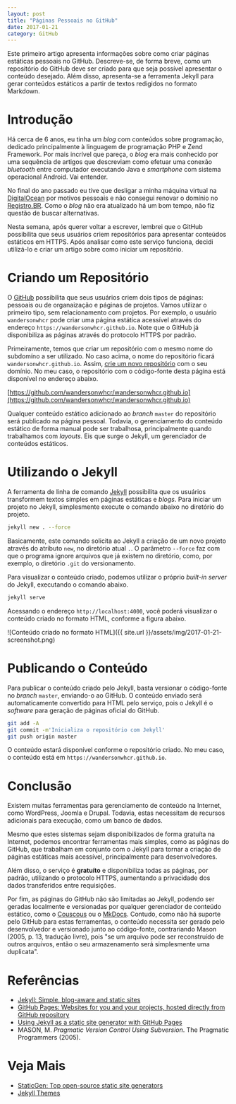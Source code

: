 ```yaml
---
layout: post
title: "Páginas Pessoais no GitHub"
date: 2017-01-21
category: GitHub
---
```


Este primeiro artigo apresenta informações sobre como criar páginas estáticas pessoais no GitHub. Descreve-se, de forma breve, como um repositório do GitHub deve ser criado para que seja possível apresentar o conteúdo desejado.  Além disso, apresenta-se a ferramenta Jekyll para gerar conteúdos estáticos a partir de textos redigidos no formato Markdown.

# Introdução

Há cerca de 6 anos, eu tinha um _blog_ com conteúdos sobre programação, dedicado principalmente à linguagem de programação PHP e Zend Framework. Por mais incrível que pareça, o _blog_ era mais conhecido por uma sequência de artigos que descreviam como efetuar uma conexão _bluetooth_ entre computador executando Java e _smartphone_ com sistema operacional Android. Vai entender.

No final do ano passado eu tive que desligar a minha máquina virtual na [DigitalOcean](https://www.digitalocean.com/) por motivos pessoais e não consegui renovar o domínio no [Registro.BR](http://registro.br/). Como o _blog_ não era atualizado há um bom tempo, não fiz questão de buscar alternativas.

Nesta semana, após querer voltar a escrever, lembrei que o GitHub possibilita que seus usuários criem repositórios para apresentar conteúdos estáticos em HTTPS. Após analisar como este serviço funciona, decidi utilizá-lo e criar um artigo sobre como iniciar um repositório.

# Criando um Repositório

O [GitHub](https://github.com) possibilita que seus usuários criem dois tipos de páginas: pessoais ou de organaização e páginas de projetos. Vamos utilizar o primeiro tipo, sem relacionamento com projetos. Por exemplo, o usuário `wandersonwhcr` pode criar uma página estática acessível através do endereço `https://wandersonwhcr.github.io`. Note que o GitHub já disponibiliza as páginas através do protocolo HTTPS por padrão.

Primeiramente, temos que criar um repositório com o mesmo nome do subdomíno a ser utilizado. No caso acima, o nome do repositório ficará `wandersonwhcr.github.io`. Assim, [crie um novo repositório](https://github.com/new) com o seu domínio. No meu caso, o repositório com o código-fonte desta página está disponível no endereço abaixo.

[https://github.com/wandersonwhcr/wandersonwhcr.github.io](https://github.com/wandersonwhcr/wandersonwhcr.github.io)

Qualquer conteúdo estático adicionado ao _branch_ `master` do repositório será publicado na página pessoal. Todavia, o gerenciamento do conteúdo estático de forma manual pode ser trabalhosa, principalmente quando trabalhamos com _layouts_. Eis que surge o Jekyll, um gerenciador de conteúdos estáticos.

# Utilizando o Jekyll

A ferramenta de linha de comando [Jekyll](https://jekyllrb.com/) possibilita que os usuários transformem textos simples em páginas estáticas e _blogs_. Para iniciar um projeto no Jekyll, simplesmente execute o comando abaixo no diretório do projeto.

```bash
jekyll new . --force
```

Basicamente, este comando solicita ao Jekyll a criação de um novo projeto através do atributo `new`, no diretório atual `.`. O parâmetro `--force` faz com que o programa ignore arquivos que já existem no diretório, como, por exemplo, o diretório `.git` do versionamento.

Para visualizar o conteúdo criado, podemos utilizar o próprio _built-in server_ do Jekyll, executando o comando abaixo.

```bash
jekyll serve
```

Acessando o endereço `http://localhost:4000`, você poderá visualizar o conteúdo criado no formato HTML, conforme a figura abaixo.

![Conteúdo criado no formato HTML]({{ site.url }}/assets/img/2017-01-21-screenshot.png)

# Publicando o Conteúdo

Para publicar o conteúdo criado pelo Jekyll, basta versionar o código-fonte no _branch_ `master`, enviando-o ao GitHub. O conteúdo enviado será automaticamente convertido para HTML pelo serviço, pois o Jekyll é o _software_ para geração de páginas oficial do GitHub.

```bash
git add -A
git commit -m'Inicializa o repositório com Jekyll'
git push origin master
```

O conteúdo estará disponível conforme o repositório criado. No meu caso, o conteúdo está em `https://wandersonwhcr.github.io`.

# Conclusão

Existem muitas ferramentas para gerenciamento de conteúdo na Internet, como WordPress, Joomla e Drupal. Todavia, estas necessitam de recursos adicionais para execução, como um banco de dados.

Mesmo que estes sistemas sejam disponibilizados de forma gratuíta na Internet, podemos encontrar ferramentas mais simples, como as páginas do GitHub, que trabalham em conjunto com o Jekyll para tornar a criação de páginas estáticas mais acessível, principalmente para desenvolvedores.

Além disso, o serviço é **gratuíto** e disponibiliza todas as páginas, por padrão, utilizando o protocolo HTTPS, aumentando a privacidade dos dados transferidos entre requisições.

Por fim, as páginas do GitHub não são limitadas ao Jekyll, podendo ser geradas localmente e versionadas por qualquer gerenciador de conteúdo estático, como o [Couscous](http://couscous.io/) ou o [MkDocs](http://www.mkdocs.org/). Contudo, como não há suporte pelo GitHub para estas ferramentas, o conteúdo necessita ser gerado pelo desenvolvedor e versionado junto ao código-fonte, contrariando Mason (2005, p. 13, tradução livre), pois "se um arquivo pode ser reconstruído de outros arquivos, então o seu armazenamento será simplesmente uma duplicata".

# Referências

* [Jekyll: Simple, blog-aware and static sites](https://jekyllrb.com/)
* [GitHub Pages: Websites for you and your projects, hosted directly from GitHub repository](https://pages.github.com/)
* [Using Jekyll as a static site generator with GitHub Pages](https://help.github.com/articles/using-jekyll-as-a-static-site-generator-with-github-pages/)
* MASON, M. _Pragmatic Version Control Using Subversion_. The Pragmatic Programmers (2005).

# Veja Mais

* [StaticGen: Top open-source static site generators](https://www.staticgen.com/)
* [Jekyll Themes](http://jekyllthemes.org/)
